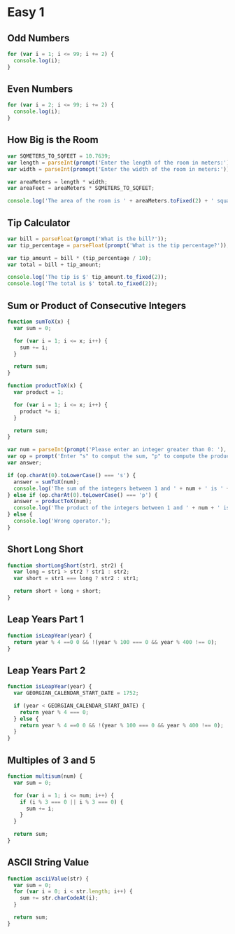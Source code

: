 # Easy 1

## Odd Numbers

```javascript
for (var i = 1; i <= 99; i += 2) {
  console.log(i);
}
```

## Even Numbers

```javascript
for (var i = 2; i <= 99; i += 2) {
  console.log(i);
}
```

## How Big is the Room

```javascript
var SQMETERS_TO_SQFEET = 10.7639;
var length = parseInt(prompt('Enter the length of the room in meters:'));
var width = parseInt(promopt('Enter the width of the room in meters:'));

var areaMeters = length * width;
var areaFeet = areaMeters * SQMETERS_TO_SQFEET;

console.log('The area of the room is ' + areaMeters.toFixed(2) + ' square meters (' + areaFeet.toFixed(2) + ' square feet).');
```

## Tip Calculator

```javascript
var bill = parseFloat(prompt('What is the bill?'));
var tip_percentage = parseFloat(prompt('What is the tip percentage?'));

var tip_amount = bill * (tip_percentage / 10);
var total = bill + tip_amount;

console.log('The tip is $' tip_amount.to_fixed(2));
console.log('The total is $' total.to_fixed(2));
```

## Sum or Product of Consecutive Integers

```javascript
function sumToX(x) {
  var sum = 0;

  for (var i = 1; i <= x; i++) {
    sum += i;
  }

  return sum;
}

function productToX(x) {
  var product = 1;

  for (var i = 1; i <= x; i++) {
    product *= i;
  }

  return sum;
}

var num = parseInt(prompt('Please enter an integer greater than 0: '), 10);
var op = prompt('Enter "s" to comput the sum, "p" to compute the product.');
var answer;

if (op.charAt(0).toLowerCase() === 's') {
  answer = sumToX(num);
  console.log('The sum of the integers between 1 and ' + num + ' is ' + answer + '.');
} else if (op.charAt(0).toLowerCase() === 'p') {
  answer = productToX(num);
  console.log('The product of the integers between 1 and ' + num + ' is ' + answer + '.');
} else {
  console.log('Wrong operator.');
}
```

## Short Long Short

```javascript
function shortLongShort(str1, str2) {
  var long = str1 > str2 ? str1 : str2;
  var short = str1 === long ? str2 : str1;

  return short + long + short;
}
```

## Leap Years Part 1

```javascript
function isLeapYear(year) {
  return year % 4 ==0 0 && !(year % 100 === 0 && year % 400 !== 0);
}
```

## Leap Years Part 2

```javascript
function isLeapYear(year) {
  var GEORGIAN_CALENDAR_START_DATE = 1752;

  if (year < GEORGIAN_CALENDAR_START_DATE) {
    return year % 4 === 0;
  } else {
    return year % 4 ==0 0 && !(year % 100 === 0 && year % 400 !== 0);
  }
}
```

## Multiples of 3 and 5

```javascript
function multisum(num) {
  var sum = 0;

  for (var i = 1; i <= num; i++) {
    if (i % 3 === 0 || i % 3 === 0) {
      sum += i;
    }
  }

  return sum;
}
```

## ASCII String Value

```javascript
function asciiValue(str) {
  var sum = 0;
  for (var i = 0; i < str.length; i++) {
    sum += str.charCodeAt(i);
  }

  return sum;
}
```
